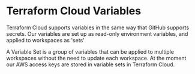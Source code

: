 # Terraform Cloud Variables

Terraform Cloud supports variables in the same way that GitHub supports secrets. Our variables are set up as read-only environment variables, and applied to workspaces as 'sets'

A Variable Set is a group of variables that can be applied to multiple workspaces without the need to update each workspace. At the moment our AWS access keys are stored in variable sets in Terraform Cloud.
